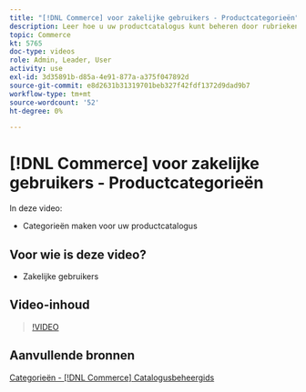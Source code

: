 ```yaml
---
title: "[!DNL Commerce] voor zakelijke gebruikers - Productcategorieën"
description: Leer hoe u uw productcatalogus kunt beheren door rubrieken in te stellen.
topic: Commerce
kt: 5765
doc-type: videos
role: Admin, Leader, User
activity: use
exl-id: 3d35891b-d85a-4e91-877a-a375f047892d
source-git-commit: e8d2631b31319701beb327f42fdf1372d9dad9b7
workflow-type: tm+mt
source-wordcount: '52'
ht-degree: 0%

---
```


# [!DNL Commerce] voor zakelijke gebruikers - Productcategorieën

In deze video:

- Categorieën maken voor uw productcatalogus

## Voor wie is deze video?

- Zakelijke gebruikers

## Video-inhoud

>[!VIDEO](https://video.tv.adobe.com/v/35950?quality=12&learn=on)

## Aanvullende bronnen

[Categorieën - [!DNL Commerce] Catalogusbeheergids](https://experienceleague.adobe.com/docs/commerce-admin/catalog/categories/categories.html)
